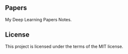 ## Papers
My Deep Learning Papers Notes.
## License
This project is licensed under the terms of the MIT license.

